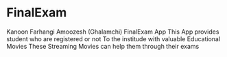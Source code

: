 # FinalExam
Kanoon Farhangi Amoozesh (Ghalamchi) FinalExam App
This App provides student who are registered or not To the institude with valuable Educational Movies 
These Streaming Movies can help them through their exams
